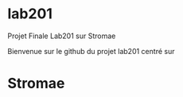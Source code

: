 # lab201
Projet Finale Lab201 sur Stromae


Bienvenue sur le github du projet lab201 centré sur <h1>Stromae</h1>
